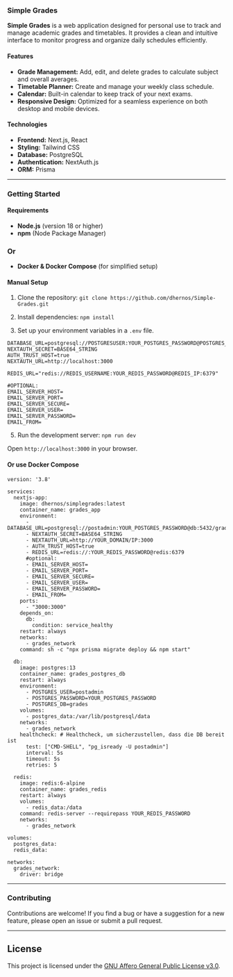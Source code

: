 <!--
Copyright (C) 2025 github.com/dhernos

SPDX-License-Identifier: AGPL-3.0-or-later
-->

### Simple Grades

**Simple Grades** is a web application designed for personal use to track and manage academic grades and timetables. It provides a clean and intuitive interface to monitor progress and organize daily schedules efficiently.

#### Features

* **Grade Management:** Add, edit, and delete grades to calculate subject and overall averages.
* **Timetable Planner:** Create and manage your weekly class schedule.
* **Calendar:** Built-in calendar to keep track of your next exams.
* **Responsive Design:** Optimized for a seamless experience on both desktop and mobile devices.

#### Technologies

* **Frontend:** Next.js, React
* **Styling:** Tailwind CSS
* **Database:** PostgreSQL
* **Authentication:** NextAuth.js
* **ORM:** Prisma

---

### Getting Started

#### Requirements

* **Node.js** (version 18 or higher)
* **npm** (Node Package Manager)

### Or
* **Docker & Docker Compose** (for simplified setup)

#### Manual Setup

1.  Clone the repository:
    `git clone https://github.com/dhernos/Simple-Grades.git`

2.  Install dependencies:
    `npm install`

3.  Set up your environment variables in a `.env` file.

```
DATABASE_URL=postgresql://POSTGRESUSER:YOUR_POSTGRES_PASSWORD@POSTGRES_IP:5433/TABLENAME
NEXTAUTH_SECRET=BASE64_STRING
AUTH_TRUST_HOST=true
NEXTAUTH_URL=http://localhost:3000

REDIS_URL="redis://REDIS_USERNAME:YOUR_REDIS_PASSWORD@REDIS_IP:6379"

#OPTIONAL:
EMAIL_SERVER_HOST=
EMAIL_SERVER_PORT=
EMAIL_SERVER_SECURE=
EMAIL_SERVER_USER=
EMAIL_SERVER_PASSWORD=
EMAIL_FROM=
```

5.  Run the development server:
    `npm run dev`

Open `http://localhost:3000` in your browser.

#### Or use Docker Compose

```
version: '3.8'

services:
  nextjs-app:
    image: dhernos/simplegrades:latest
    container_name: grades_app
    environment:
      - DATABASE_URL=postgresql://postadmin:YOUR_POSTGRES_PASSWORD@db:5432/grades
      - NEXTAUTH_SECRET=BASE64_STRING
      - NEXTAUTH_URL=http://YOUR_DOMAIN/IP:3000
      - AUTH_TRUST_HOST=true
      - REDIS_URL=redis://:YOUR_REDIS_PASSWORD@redis:6379
      #optional:
      - EMAIL_SERVER_HOST=
      - EMAIL_SERVER_PORT=
      - EMAIL_SERVER_SECURE=
      - EMAIL_SERVER_USER=
      - EMAIL_SERVER_PASSWORD=
      - EMAIL_FROM=
    ports:
      - "3000:3000"
    depends_on:
      db:
        condition: service_healthy
    restart: always
    networks:
      - grades_network
    command: sh -c "npx prisma migrate deploy && npm start"

  db:
    image: postgres:13
    container_name: grades_postgres_db
    restart: always
    environment:
      - POSTGRES_USER=postadmin
      - POSTGRES_PASSWORD=YOUR_POSTGRES_PASSWORD
      - POSTGRES_DB=grades
    volumes:
      - postgres_data:/var/lib/postgresql/data
    networks:
      - grades_network
    healthcheck: # Healthcheck, um sicherzustellen, dass die DB bereit ist
      test: ["CMD-SHELL", "pg_isready -U postadmin"]
      interval: 5s
      timeout: 5s
      retries: 5

  redis:
    image: redis:6-alpine
    container_name: grades_redis
    restart: always
    volumes:
      - redis_data:/data
    command: redis-server --requirepass YOUR_REDIS_PASSWORD
    networks:
      - grades_network

volumes:
  postgres_data:
  redis_data:

networks:
  grades_network:
    driver: bridge
```

---

### Contributing

Contributions are welcome! If you find a bug or have a suggestion for a new feature, please open an issue or submit a pull request.

---

## License

This project is licensed under the [GNU Affero General Public License v3.0](https://www.gnu.org/licenses/agpl-3.0.html).
